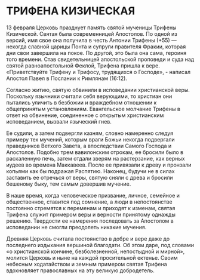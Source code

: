 # ТРИФЕНА КИЗИЧЕСКАЯ

13 февраля Церковь празднует память святой мученицы Трифены Кизической. Святая была современницей Апостолов. По одной из версий, имя свое она получила в честь Антонии Трифены (+55) — некогда славной царицы Понта и супруги правителя Фракии, которая дни свои завершила на покое. По другой, это была она сама, героиня того времени. Став свидетельницей апостольской проповеди и суда над святой равноапостольной Феклой, Трифена пришла к вере. «Приветствуйте Трифену и Трифосу, трудящихся о Господе», - написал Апостол Павел в Послании к Римлянам (16:12).

Согласно житию, святую обвинили в исповедании христианской веры. Поскольку язычники считали себя верующими, то христиан они пытались уличить в безбожии и враждебном отношении к общепринятым установлениям. Евангельское молчание Трифены в ответ на обвинение, соединенное с открытым христианским исповеданием, вызвали языческий гнев.

Ее судили, а затем подвергли казням, словно намеренно следуя примеру тех мучений, которым враги Божьи некогда подвергали праведников Ветхого Завета, а впоследствии Самого Господа и Апостолов. Подобно трем вавилонским отрокам, ее бросили было в раскаленную печь, затем отдали зверям на растерзание, как верных иудеев во времена Маккавеев. После ее привязали к древу и пронзали копьями как бы подражая Распятию. Наконец, будучи не в силах заставить ее отречься от веры, святую сняли с древа и бросили бешеному быку, тем самым довершив мучение.

В наше время, когда человеческое призвание, личное, семейное и общественное, ставится под сомнение, а люди в непостоянстве постоянно стремятся к переменам и приходят к изменам, святая Трифена служит примером веры и верности принятому однажды решению. Твердости ее намерения последовать за Апостолом в исповедании не смогли преодолеть никакие мучения.

Древняя Церковь считала постоянство в добре и вере даже до последнего издыхания вершиной благодати. Об этом даре, под словами «о христианской кончине, безболезненной, непостыдной и мирной», молится Церковь и ныне на каждой просительной ектенье. Своим небесным ходатайством и земным примером святая Трифена вдохновляет православных на эту великую добродетель.
